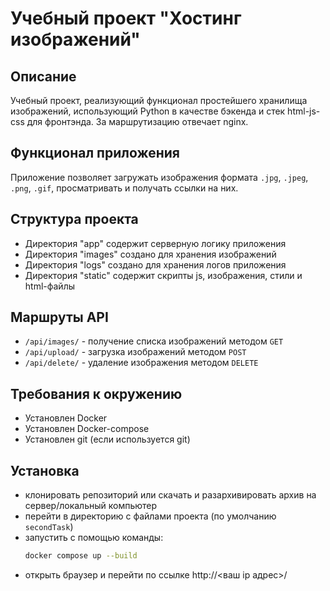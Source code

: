 # Учебный проект "Хостинг изображений"

## Описание
Учебный проект, реализующий функционал простейшего хранилища изображений, использующий Python в качестве бэкенда и стек html-js-css для фронтэнда. За маршрутизацию отвечает nginx.

## Функционал приложения
Приложение позволяет загружать изображения формата `.jpg`, `.jpeg`, `.png`, `.gif`, просматривать и получать ссылки на них.

## Структура проекта
- Директория "app" содержит серверную логику приложения
- Директория "images" создано для хранения изображений 
- Директория "logs" создано для хранения логов приложения 
- Директория "static" содержит скрипты js, изображения, стили и html-файлы

## Маршруты API
- `/api/images/` - получение списка изображений методом `GET`
- `/api/upload/` - загрузка изображений методом `POST`
- `/api/delete/` - удаление изображения методом `DELETE`

## Требования к окружению
- Установлен Docker 
- Установлен Docker-compose 
- Установлен git (если используется git)

## Установка
- клонировать репозиторий или скачать и разархивировать архив на сервер/локальный компьютер
- перейти в директорию с файлами проекта (по умолчанию `secondTask`)
- запустить с помощью команды:
  ```bash
  docker compose up --build
  ```
- открыть браузер и перейти по ссылке http://<ваш ip адрес>/
